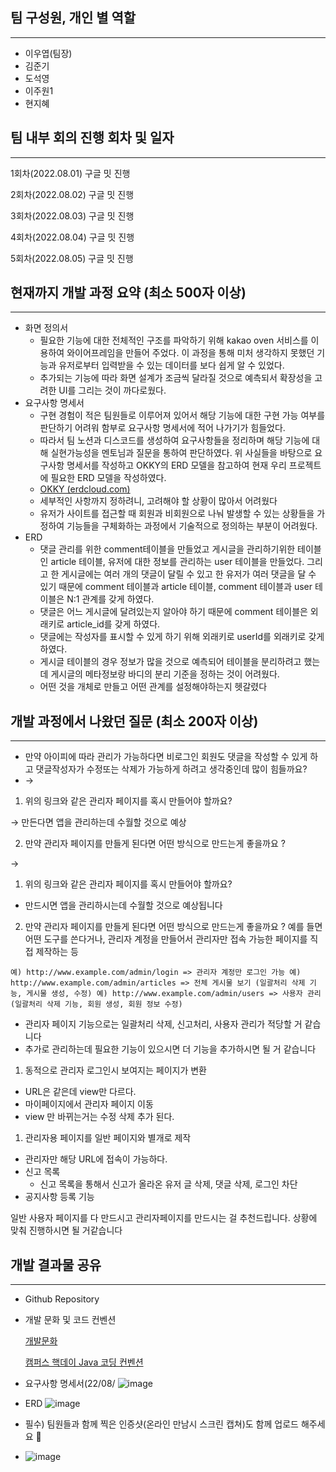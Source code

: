## 팀 구성원, 개인 별 역할

---

- 이우엽(팀장)
- 김준기
- 도석영
- 이주원1
- 현지혜

## 팀 내부 회의 진행 회차 및 일자

---

1회차(2022.08.01) 구글 밋 진행

2회차(2022.08.02) 구글 밋 진행

3회차(2022.08.03) 구글 밋 진행

4회차(2022.08.04) 구글 밋 진행

5회차(2022.08.05) 구글 밋 진행

## 현재까지 개발 과정 요약 (최소 500자 이상)

---

- 화면 정의서
    - 필요한 기능에 대한 전체적인 구조를 파악하기 위해 kakao oven 서비스를 이용하여 와이어프레임을 만들어 주었다. 이 과정을 통해 미처 생각하지 못했던 기능과 유저로부터 입력받을 수 있는 데이터를 보다 쉽게 알 수 있었다.
    - 추가되는 기능에 따라 화면 설계가 조금씩 달라질 것으로 예측되서 확장성을 고려한 UI를 그리는 것이 까다로웠다.
- 요구사항 명세서
    - 구현 경험이 적은 팀원들로 이루어져 있어서 해당 기능에 대한 구현 가능 여부를 판단하기 어려워 함부로 요구사항 명세서에 적어 나가기가 힘들었다.
    - 따라서 팀 노션과 디스코드를 생성하여 요구사항들을 정리하며 해당 기능에 대해 실현가능성을 멘토님과 질문을 통하여 판단하였다. 위 사실들을 바탕으로 요구사항 명세서를 작성하고 OKKY의 ERD 모델을 참고하여 현재 우리 프로젝트에 필요한 ERD 모델을 작성하였다.
    - [OKKY (erdcloud.com)](https://www.erdcloud.com/d/PK2Ae7d4asTRqHpHx)
    - 세부적인 사항까지 정하려니, 고려해야 할 상황이 많아서 어려웠다
    - 유저가 사이트를 접근할 때 회원과 비회원으로 나눠 발생할 수 있는 상황들을 가정하여
    기능들을 구체화하는 과정에서 기술적으로 정의하는 부분이 어려웠다.
- ERD
    - 댓글 관리를 위한 comment테이블을 만들었고 게시글을 관리하기위한 테이블인 article 테이블, 유저에 대한 정보를 관리하는 user 테이블을 만들었다. 그리고 한 게시글에는 여러 개의 댓글이 달릴 수 있고 한 유저가 여러 댓글을 달 수 있기 때문에 comment 테이블과 article 테이블, comment 테이블과 user 테이블은 N:1 관계를 갖게 하였다.
    - 댓글은 어느 게시글에 달려있는지 알아야 하기 때문에 comment 테이블은 외래키로 article_id를 갖게 하였다.
    - 댓글에는 작성자를 표시할 수 있게 하기 위해 외래키로 userId를 외래키로 갖게 하였다.
    - 게시글 테이블의 경우 정보가 많을 것으로 예측되어 테이블을 분리하려고 했는데 게시글의 메타정보랑 바디의 분리 기준을 정하는 것이 어려웠다.
    - 어떤 것을 개체로 만들고 어떤 관계를 설정해야하는지 헷갈렸다

## 개발 과정에서 나왔던 질문 (최소 200자 이상)

---

- 만약 아이피에 따라 관리가 가능하다면 비로그인 회원도 댓글을 작성할 수 있게 하고 댓글작성자가 수정또는 삭제가 가능하게 하려고 생각중인데 많이 힘들까요?
- →

1. 위의 링크와 같은 관리자 페이지를 혹시 만들어야 할까요?

→ 만든다면 앱을 관리하는데 수월할 것으로 예상

2. 만약 관리자 페이지를 만들게 된다면 어떤 방식으로 만드는게 좋을까요 ?

→ 

1. 위의 링크와 같은 관리자 페이지를 혹시 만들어야 할까요? 

 - 만드시면 앱을 관리하시는데 수월할 것으로 예상됩니다

2. 만약 관리자 페이지를 만들게 된다면 어떤 방식으로 만드는게 좋을까요 ? 예를 들면 어떤 도구를 쓴다거나, 관리자 계정을 만들어서 관리자만 접속 가능한 페이지를 직접 제작하는 등

`예) http://www.example.com/admin/login => 관리자 계정만 로그인 가능
예) http://www.example.com/admin/articles => 전체 게시물 보기 (일괄처리 삭제 기능, 게시물 생성, 수정)
예) http://www.example.com/admin/users => 사용자 관리 (일괄처리 삭제 기능, 회원 생성, 회원 정보 수정)`
 - 관리자 페이지 기능으로는 일괄처리 삭제, 신고처리, 사용자 관리가 적당할 거 같습니다
 - 추가로 관리하는데 필요한 기능이 있으시면 더 기능을 추가하시면 될 거 같습니다

1. 동적으로 관리자 로그인시 보여지는 페이지가 변환
- URL은 같은데 view만 다르다.
- 마이페이지에서 관리자 페이지 이동
- view 만 바뀌는거는 수정 삭제 추가 된다.
1. 관리자용 페이지를 일반 페이지와 별개로 제작
- 관리자만 해당 URL에 접속이 가능하다.
- 신고 목록
    - 신고 목록을 통해서 신고가 올라온 유저 글 삭제, 댓글 삭제, 로그인 차단
- 공지사항 등록 기능

일반 사용자 페이지를 다 만드시고 관리자페이지를 만드시는 걸 추천드립니다. 
 상황에 맞춰 진행하시면 될 거같습니다

## 개발 결과물 공유

---

- Github Repository
    
    [](https://github.com/likelion-backendschool/Your_little_worries)
    
- 개발 문화 및 코드 컨벤션
    
    [개발문화](https://www.notion.so/e35f5f4084884b2580e7366b38a76f60) 
    
    [캠퍼스 핵데이 Java 코딩 컨벤션](https://naver.github.io/hackday-conventions-java/)
    
- 요구사항 명세서(22/08/
    ![image](https://user-images.githubusercontent.com/94169020/183369479-7ff5cf87-b038-4058-99ff-67e17553723c.png)
    
- ERD
    ![image](https://user-images.githubusercontent.com/94169020/183368674-80f7c87c-1edb-4b18-bf24-fc0c43c8cd6c.png)

    
- 필수) 팀원들과 함께 찍은 인증샷(온라인 만남시 스크린 캡쳐)도 함께 업로드 해주세요 🙂
- ![image](https://user-images.githubusercontent.com/94169020/183369544-de78e095-daec-4f14-9a06-9a4f8d338880.png)

